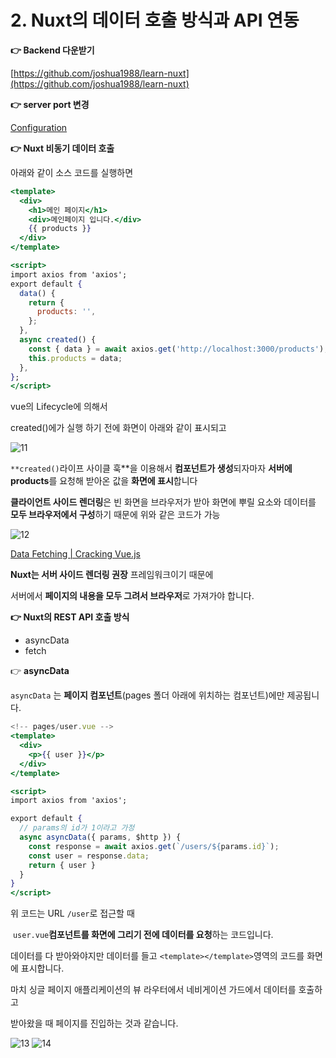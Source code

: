 # 2. Nuxt의 데이터 호출 방식과 API 연동

**👉 Backend 다운받기**

[https://github.com/joshua1988/learn-nuxt](https://github.com/joshua1988/learn-nuxt)

**👉 server port 변경**

[Configuration](https://nuxtjs.org/docs/features/configuration#edit-host-and-port)

**👉 Nuxt 비동기 데이터 호출**

아래와 같이 소스 코드를 실행하면

```jsx
<template>
  <div>
    <h1>메인 페이지</h1>
    <div>메인페이지 입니다.</div>
    {{ products }}
  </div>
</template>

<script>
import axios from 'axios';
export default {
  data() {
    return {
      products: '',
    };
  },
  async created() {
    const { data } = await axios.get('http://localhost:3000/products');
    this.products = data;
  },
};
</script>
```

vue의 Lifecycle에 의해서

created()에가 실행 하기 전에 화면이 아래와 같이 표시되고

![11](https://user-images.githubusercontent.com/58017318/200169037-0c3e2c85-9738-4be1-95e2-80eb216d57d1.png)

`**created()`라이프 사이클 훅**을 이용해서 **컴포넌트가 생성**되자마자 **서버에 products**를 요청해 받아온 값을 **화면에 표시**합니다

**클라이언트 사이드 렌더링**은 빈 화면을 브라우저가 받아 화면에 뿌릴 요소와 데이터를 **모두 브라우저에서 구성**하기 때문에 위와 같은 코드가 가능

![12](https://user-images.githubusercontent.com/58017318/200169040-f83df6c2-c8ca-42e9-adce-8cc657eefb3a.png)

[Data Fetching | Cracking Vue.js](https://joshua1988.github.io/vue-camp/nuxt/data-fetching.html)

**Nuxt는 서버 사이드 렌더링 권장** 프레임워크이기 때문에 

서버에서 **페이지의 내용을 모두 그려서 브라우저**로 가져가야 합니다.

**👉 Nuxt의 REST API 호출 방식**

- asyncData
- fetch

👉 ****asyncData****

`asyncData` 는 **페이지 컴포넌트**(pages 폴더 아래에 위치하는 컴포넌트)에만 제공됩니다.

```jsx
<!-- pages/user.vue -->
<template>
  <div>
    <p>{{ user }}</p>
  </div>
</template>

<script>
import axios from 'axios';

export default {
  // params의 id가 1이라고 가정
  async asyncData({ params, $http }) {
    const response = await axios.get(`/users/${params.id}`);
    const user = response.data;
    return { user }
  }
}
</script>
```

위 코드는 URL `/user`로 접근할 때

 `user.vue`**컴포넌트를 화면에 그리기 전에 데이터를 요청**하는 코드입니다. 

데이터를 다 받아와야지만 데이터를 들고 `<template></template>`영역의 코드를 화면에 표시합니다. 

마치 싱글 페이지 애플리케이션의 뷰 라우터에서 네비게이션 가드에서 데이터를 호출하고 

받아왔을 때 페이지를 진입하는 것과 같습니다.

![13](https://user-images.githubusercontent.com/58017318/200169042-918538fe-7500-40dd-8452-e4af2d69546e.png)
![14](https://user-images.githubusercontent.com/58017318/200169046-3180f978-1513-4419-8547-4c366f99fb77.png)
